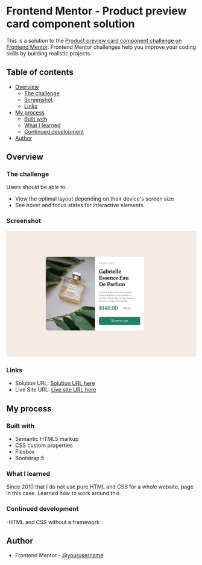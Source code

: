 # Frontend Mentor - Product preview card component solution

This is a solution to the [Product preview card component challenge on Frontend Mentor](https://www.frontendmentor.io/challenges/product-preview-card-component-GO7UmttRfa). Frontend Mentor challenges help you improve your coding skills by building realistic projects.

## Table of contents

- [Overview](#overview)
  - [The challenge](#the-challenge)
  - [Screenshot](#screenshot)
  - [Links](#links)
- [My process](#my-process)
  - [Built with](#built-with)
  - [What I learned](#what-i-learned)
  - [Continued development](#continued-development)
- [Author](#author)

## Overview

### The challenge

Users should be able to:

- View the optimal layout depending on their device's screen size
- See hover and focus states for interactive elements

### Screenshot

![Final](./screenshot.jpg)

### Links

- Solution URL: [Solution URL here](https://github.com/ArteiusWorkshop/FM-product-preview-card-component)
- Live Site URL: [Live site URL here](https://arteiusworkshop.github.io/FM-product-preview-card-component/)

## My process

### Built with

- Semantic HTML5 markup
- CSS custom properties
- Flexbox
- Bootstrap 5

### What I learned

Since 2010 that I do not use pure HTML and CSS for a whole website, page in this case. Learned how to work around this.

### Continued development

-HTML and CSS without a framework

## Author

- Frontend Mentor - [@yourusername](https://www.frontendmentor.io/profile/ArteiusWasTaken)
